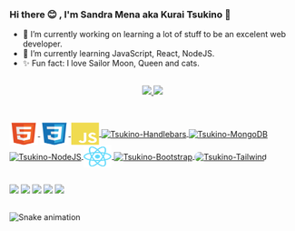 ### Hi there 😊 , I'm Sandra Mena aka Kurai Tsukino 👋

- 🔭 I’m currently working on learning a lot of stuff to be an excelent web developer.
- 🌱 I’m currently learning JavaScript, React, NodeJS.
- ✨ Fun fact: I love Sailor Moon, Queen and cats.

##

<div align="center">
  <a href="https://github.com/KuraiTsukino">
  <img height="180em" src="https://github-readme-stats.vercel.app/api?username=kuraitsukino&show_icons=true&theme=dracula&include_all_commits=true&count_private=true"/>
  <img height="180em" src="https://github-readme-stats.vercel.app/api/top-langs/?username=kuraitsukino&layout=compact&langs_count=7&theme=dracula"/>
</div>
  
##

<div style="display: inline_block"><br>
  <img align="center" alt="Tsukino-HTML" height="40" width="50" src="https://raw.githubusercontent.com/devicons/devicon/master/icons/html5/html5-original.svg">
  <img align="center" alt="Tsukino-CSS" height="40" width="50" src="https://raw.githubusercontent.com/devicons/devicon/master/icons/css3/css3-original.svg">
  <img align="center" alt="Tsukino-Js" height="40" width="50" src="https://raw.githubusercontent.com/devicons/devicon/master/icons/javascript/javascript-plain.svg">
  <img align="center" alt="Tsukino-Handlebars" height="40" width="50" src="https://cdn.jsdelivr.net/gh/devicons/devicon/icons/handlebars/handlebars-original.svg" />
  <img align="center" alt="Tsukino-MongoDB" height="40" width="50" src="https://cdn.jsdelivr.net/gh/devicons/devicon/icons/mongodb/mongodb-original-wordmark.svg" />
  <img align="center" alt="Tsukino-NodeJS" height="40" width="50" src="https://cdn.jsdelivr.net/gh/devicons/devicon/icons/nodejs/nodejs-original-wordmark.svg">
  <img align="center" alt="Tsukino-React" height="40" width="50" src="https://raw.githubusercontent.com/devicons/devicon/master/icons/react/react-original.svg">
  <img align="center" alt="Tsukino-Bootstrap" height="40" width="50" src="https://cdn.jsdelivr.net/gh/devicons/devicon/icons/bootstrap/bootstrap-original.svg">
  <img align="center" alt="Tsukino-Tailwind" height="40" width="50" src="https://cdn.jsdelivr.net/gh/devicons/devicon/icons/tailwindcss/tailwindcss-original-wordmark.svg"
  <img align="right" alt="Tsukino-pic" height="250" style="border-radius:50px;" src="https://drive.google.com/file/d/12Z4clGO6fcg7D0jd3QdC7SzEqi9fJjUr/view?usp=sharing">
</div>
  
## 
  
<div> 
  <a href="https://www.linkedin.com/in/sandramena/" target="_blank"><img src="https://img.shields.io/badge/-LinkedIn-%230077B5?style=for-the-badge&logo=linkedin&logoColor=white" target="_blank"></a> 
  <a href="https://twitter.com/kurai_tsukino" target="_blank"><img src="https://img.shields.io/badge/Twitter-1DA1F2?style=for-the-badge&logo=twitter&logoColor=white" target="_blank"></a>
  <a href="https://www.instagram.com/kurai_tsukino/" target="_blank"><img src="https://img.shields.io/badge/-Instagram-%23E4405F?style=for-the-badge&logo=instagram&logoColor=white" target="_blank"></a>
  <a href = "mailto:sandym3000@gmail.com"><img src="https://img.shields.io/badge/-Gmail-%23333?style=for-the-badge&logo=gmail&logoColor=white" target="_blank"></a>
  <a href="https://www.youtube.com/channel/UCFnY0rmT4-LOA2x02wPtJYA" target="_blank"><img src="https://img.shields.io/badge/YouTube-FF0000?style=for-the-badge&logo=youtube&logoColor=white" target="_blank"></a>
  
##

  ![Snake animation](https://github.com/kuraitsukino/kuraitsukino/blob/output/github-contribution-grid-snake.svg)
 
</div>
